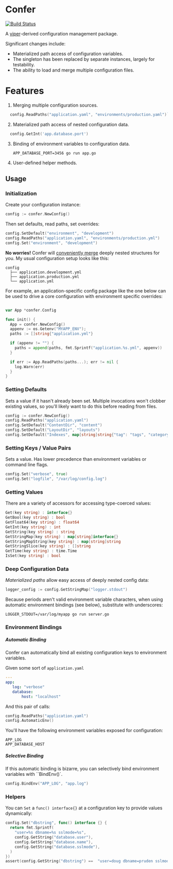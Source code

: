 Confer
======

[![Build Status](https://travis-ci.org/jacobstr/confer.svg)](https://travis-ci.org/jacobstr/confer)

A [viper](http://github.com/spf13/viper)-derived configuration management package.

Significant changes include:

 * Materialized path access of configuration variables.
 * The singleton has been replaced by separate instances, largely for testability.
 * The ability to load and merge multiple configuration files.

Features
========

1. Merging multiple configuration sources.
  ```go
    config.ReadPaths("application.yaml", "environments/production.yaml")`
  ```

2. Materialized path access of nested configuration data.
  ```go
    config.GetInt('app.database.port')
  ```
3. Binding of environment variables to configuration data.

    `APP_DATABASE_PORT=3456 go run app.go`

4. User-defined helper methods.

## Usage

### Initialization
Create your configuration instance:

```go
config := confer.NewConfig()
```

Then set defaults, read paths, set overrides:
```go
config.SetDefault("environment", "development")
config.ReadPaths("application.yaml", "environments/production.yml")
config.Set("environment", "development")
```

**No worries!** Confer will [conveniently merge](https://github.com/jacobstr/confer/confer_test.go#L155)
deeply nested structures for you. My usual configuration setup looks like this:

```
config
  ├── application.development.yml
  ├── application.production.yml
  └── application.yml
```

For example, an application-specific config package like the one below can be used
to drive a core configuration with environment specific overrides:

```go

var App *confer.Config

func init() {
  App = confer.NewConfig()
  appenv := os.Getenv("MYAPP_ENV");
  paths := []string{"application.yml"}

  if (appenv != "") {
    paths = append(paths, fmt.Sprintf("application.%s.yml", appenv))
  }

  if err := App.ReadPaths(paths...); err != nil {
    log.Warn(err)
  }
}
```

### Setting Defaults
Sets a value if it hasn't already been set. Multiple invocations won't clobber
existing values, so you'll likely want to do this before reading from files.

```go
config := confer.NewConfig()
config.ReadPaths("application.yaml")
config.SetDefault("ContentDir", "content")
config.SetDefault("LayoutDir", "layouts")
config.SetDefault("Indexes", map[string]string{"tag": "tags", "category": "categories"})
```

### Setting Keys / Value Pairs
Sets a value. Has lower precedence than environment variables or command line flags.
```go
config.Set("verbose", true)
config.Set("logfile", "/var/log/config.log")
```
### Getting Values
There are a variety of accessors for accessing type-coerced values:
```go
Get(key string) : interface{}
GetBool(key string) : bool
GetFloat64(key string) : float64
GetInt(key string) : int
GetString(key string) : string
GetStringMap(key string) : map[string]interface{}
GetStringMapString(key string) : map[string]string
GetStringSlice(key string) : []string
GetTime(key string) : time.Time
IsSet(key string) : bool
```

### Deep Configuration Data
*Materialized paths* allow easy access of deeply nested config data:
```go
logger_config := config.GetStringMap("logger.stdout")
```
Because periods aren't valid environment variable characters, when using automatic environment bindings (see below), substitute with underscores:
```
LOGGER_STDOUT=/var/log/myapp go run server.go
```

### Environment Bindings


##### Automatic Binding
Confer can automatically bind all existing configuration keys to environment variables.

Given some sort of `application.yaml`
```yaml
---
app:
   log: "verbose"
   database:
       host: "localhost"
```

And this pair of calls:

```go
config.ReadPaths("application.yaml")
config.AutomaticEnv()
```

You'll have the following environment variables exposed for configuration:
```
APP_LOG
APP_DATABASE_HOST
```

##### Selective Binding
If this automatic binding is bizarre, you can selectively bind environment variables
with ``BindEnv()`.

```go
config.BindEnv("APP_LOG", "app.log")
```

### Helpers
You can `Set` a `func() interface{}` at a configuration key to provide values dynamically:

```go
config.Set("dbstring", func() interface {} {
  return fmt.Sprintf(
    "user=%s dbname=%s sslmode=%s",
    config.GetString("database.user"),
    config.GetString("database.name"),
    config.GetString("database.sslmode"),
  )
})
assert(config.GetString("dbstring") ==  "user=doug dbname=pruden sslmode=pushups")
```
